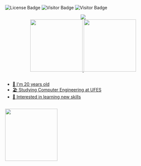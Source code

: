 ![License Badge](https://img.shields.io/badge/license-MIT-blue)
![Visitor Badge](https://visitor-badge.laobi.icu/badge?page_id=edualfo.visitor-badge)
![Visitor Badge](https://img.shields.io/badge/made%20in-brazil-green)

<div align="center">
  <img src="https://readme-typing-svg.herokuapp.com?font=&weight=300&size=26&duration=4000&pause=600&width=650&color=fff&center=true&vCenter=true&lines=Hi%2C+I'm+Eduardo+Abreu!%F0%9F%91%8B%F0%9F%91%8B;I'm+a+computer+engineering+student;Check+out+some+cool+stuff+below+%F0%9F%8D%B7%F0%9F%97%BF">
</div>

<div align="center">
  <a href="https://github.com/edualfo">
  <img height="169em" src="https://github-readme-stats.vercel.app/api?username=edualfo&show_icons=true&theme=&include_all_commits=true&count_private=true&border_radius=0&hide_border=true"/>
  <img height="169em" src="https://streak-stats.demolab.com?user=edualfo&ring&theme=&ring=2f80ed&fire=2f80ed&currStreakLabel=2f80ed&border_radius=0&hide_border=true"/>
</div>
  
##
  
<ul>
  <li>🤠 I'm 20 years old</li>
  <li>🏖️ Studying Computer Engineering at UFES</li>
  <li>📖 Interested in learning new skills</li>
</ul>
  
##

<div>
  <img height="169em" src="https://github-readme-stats.vercel.app/api/top-langs/?username=edualfo&border_radius=0&exclude_repo=&hide=&langs_count=10&layout=compact"
</div>



<!---
eduabreulfo/eduabreulfo is a ✨ special ✨ repository because its `README.md` (this file) appears on your GitHub profile.
You can click the Preview link to take a look at your changes.
--->

